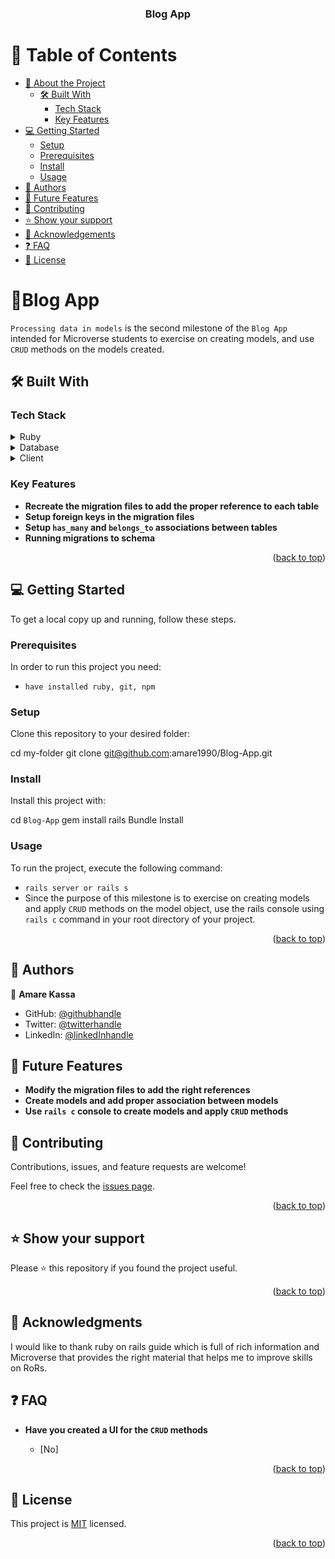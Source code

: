 <a name="readme-top"></a>

<div align="center">

  <h3><b>Blog App</b></h3>

</div>


# 📗 Table of Contents

- [📖 About the Project](#about-project)
  - [🛠 Built With](#built-with)
    - [Tech Stack](#tech-stack)
    - [Key Features](#key-features)
- [💻 Getting Started](#getting-started)
  - [Setup](#setup)
  - [Prerequisites](#prerequisites)
  - [Install](#install)
  - [Usage](#usage)
- [👥 Authors](#authors)
- [🔭 Future Features](#future-features)
- [🤝 Contributing](#contributing)
- [⭐️ Show your support](#support)
- [🙏 Acknowledgements](#acknowledgements)
- [❓ FAQ](#faq)
- [📝 License](#license)


# 📖Blog App<a name="about-project"></a>



`Processing data in models` is the second milestone of the `Blog App` intended for Microverse students to exercise on creating models, and use `CRUD` methods on the models created.

## 🛠 Built With <a name="built-with"></a>

### Tech Stack <a name="tech-stack"></a>

<details>
<summary>Ruby</summary>
  <ul>
    <li><a href="https://www.ruby-lang.org/">PostgreSQL</a></li>
  </ul>
</details>

<details>
<summary>Database</summary>
  <ul>
    <li><a href="https://www.postgresql.org/">Ruby on Rails</a></li>
  </ul>
</details>

<details>
  <summary>Client</summary>
  <ul>
    <li><a href="https://rubyonrails.org/">Ruby on Rails</a></li>
  </ul>
</details>


### Key Features <a name="key-features"></a>


- **Recreate the migration files to add the proper reference to each table**
- **Setup foreign keys in the migration files**
- **Setup `has_many` and `belongs_to` associations between tables**
- **Running migrations to schema**

<p align="right">(<a href="#readme-top">back to top</a>)</p>



## 💻 Getting Started <a name="getting-started"></a>

To get a local copy up and running, follow these steps.

### Prerequisites

In order to run this project you need:

- `have installed ruby, git, npm`


### Setup

Clone this repository to your desired folder:


  cd my-folder
  git clone git@github.com:amare1990/Blog-App.git


### Install

Install this project with:

  cd `Blog-App`
  gem install rails
  Bundle Install


### Usage

To run the project, execute the following command:



  - `rails server or rails s`
  - Since the purpose of this milestone is to exercise on creating models and apply `CRUD` methods on the model object, use the rails console using `rails c` command in your root directory of your project.



<p align="right">(<a href="#readme-top">back to top</a>)</p>



## 👥 Authors <a name="authors"></a>


👤 **Amare Kassa**

- GitHub: [@githubhandle](https://github.com/amare1990)
- Twitter: [@twitterhandle](https://twitter.com/amaremek)
- LinkedIn: [@linkedInhandle](https://www.linkedin.com/in/amaremek/)


## 🔭 Future Features <a name="future-features"></a>


- **Modify the migration files to add the right references**
- **Create models and add proper association between models**
-  **Use `rails c` console to create models and apply `CRUD` methods**


## 🤝 Contributing <a name="contributing"></a>

Contributions, issues, and feature requests are welcome!

Feel free to check the [issues page](https://github.com/amare1990/Blog-App/issues).

<p align="right">(<a href="#readme-top">back to top</a>)</p>


## ⭐️ Show your support <a name="support"></a>


Please ⭐️ this repository if you found the project useful.

<p align="right">(<a href="#readme-top">back to top</a>)</p>


## 🙏 Acknowledgments <a name="acknowledgements"></a>


I would like to thank ruby on rails guide which is full of rich information and Microverse that provides the right material that helps me to improve skills on RoRs.




## ❓ FAQ <a name="faq"></a>


- **Have you created a UI for the `CRUD` methods**

  - [No]


<p align="right">(<a href="#readme-top">back to top</a>)</p>


## 📝 License <a name="license"></a>

This project is [MIT](https://github.com/amare1990/Blog-App/issues./.LICENSE) licensed.


<p align="right">(<a href="#readme-top">back to top</a>)</p>

